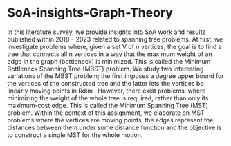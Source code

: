 # SoA-insights-Graph-Theory

In this literature survey, we provide insights into SoA work and results published within 2018 – 2023 related to spanning tree problems. At first, we investigate problems where, given a set V of n vertices, the goal is to find a tree that connects all n vertices in a way that the maximum weight of an edge in the graph (bottleneck) is minimized. This is called the Minimum Bottleneck Spanning Tree (MBST) problem. We study two interesting variations of the MBST problem; the first imposes a degree upper bound for the vertices of the constructed tree and the latter lets the vertices be linearly moving points in Rdim . However, there exist problems, where minimizing the weight of the whole tree is required, rather than only its maximum-cost edge. This is called the Minimum Spanning Tree (MST) problem. Within the context of this assignment, we elaborate on MST problems where the vertices are moving points, the edges represent the distances between them under some distance function and the objective is to construct a single MST for the whole motion.
